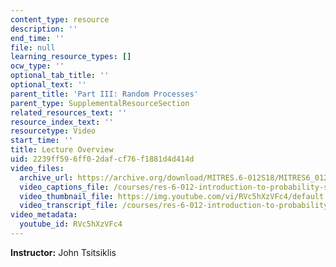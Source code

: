 ```yaml
---
content_type: resource
description: ''
end_time: ''
file: null
learning_resource_types: []
ocw_type: ''
optional_tab_title: ''
optional_text: ''
parent_title: 'Part III: Random Processes'
parent_type: SupplementalResourceSection
related_resources_text: ''
resource_index_text: ''
resourcetype: Video
start_time: ''
title: Lecture Overview
uid: 2239ff59-6ff0-2daf-cf76-f1881d4d414d
video_files:
  archive_url: https://archive.org/download/MITRES.6-012S18/MITRES6_012S18_L22-01_300k.mp4
  video_captions_file: /courses/res-6-012-introduction-to-probability-spring-2018/e63631ce32e950c3a5f574f77b4e15cf_RVc5hXzVFc4.vtt
  video_thumbnail_file: https://img.youtube.com/vi/RVc5hXzVFc4/default.jpg
  video_transcript_file: /courses/res-6-012-introduction-to-probability-spring-2018/6f18cf5712590d4f7964833ae20caeed_RVc5hXzVFc4.pdf
video_metadata:
  youtube_id: RVc5hXzVFc4
---
```


**Instructor:** John Tsitsiklis




